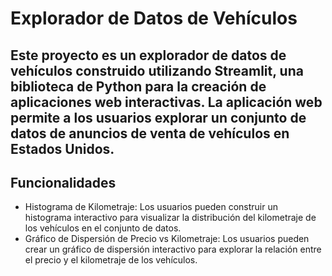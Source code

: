 # Explorador de Datos de Vehículos
## Este proyecto es un explorador de datos de vehículos construido utilizando Streamlit, una biblioteca de Python para la creación de aplicaciones web interactivas. La aplicación web permite a los usuarios explorar un conjunto de datos de anuncios de venta de vehículos en Estados Unidos.
## Funcionalidades
* Histograma de Kilometraje: Los usuarios pueden construir un histograma interactivo para visualizar la distribución del kilometraje de los vehículos en el conjunto de datos.
* Gráfico de Dispersión de Precio vs Kilometraje: Los usuarios pueden crear un gráfico de dispersión interactivo para explorar la relación entre el precio y el kilometraje de los vehículos.


